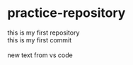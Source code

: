 # practice-repository
this is  my first repository
<br>this is my first commit</br>
<br>new text from vs code</br>